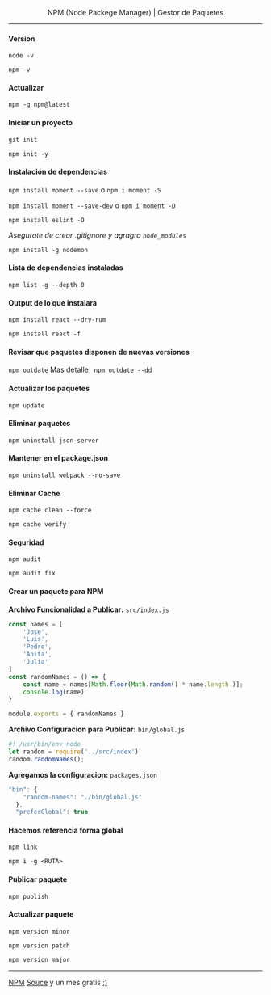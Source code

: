 
<p align="center"> NPM (Node Packege Manager) | Gestor de Paquetes </p>

-------

#### Version 
``node -v ``

``npm -v ``

#### Actualizar 
``npm -g npm@latest``

#### Iniciar un proyecto
``git init ``

``npm init -y ``

#### Instalación de dependencias
``npm install moment --save`` o ``npm i moment -S``

``npm install moment --save-dev`` o ``npm i moment -D``

``npm install eslint -O``

*Asegurate de crear .gitignore y agragra ``node_modules``*

``npm install -g nodemon``

#### Lista de dependencias instaladas 
``npm list -g --depth 0 `` 

#### Output de lo que instalara
``npm install react --dry-rum``

``npm install react -f``

#### Revisar que paquetes disponen de nuevas versiones
``npm outdate`` Mas detalle `` npm outdate --dd`` 

#### Actualizar los paquetes 
``npm update``

#### Eliminar paquetes
``npm uninstall json-server``

#### Mantener en el package.json
``npm uninstall webpack --no-save``

#### Eliminar Cache 
``npm cache clean --force ``

``npm cache verify ``

#### Seguridad
``npm audit``

``npm audit fix``

#### Crear un paquete para NPM
**Archivo Funcionalidad a Publicar:** ``src/index.js``

```javascript
const names = [
    'Jose',
    'Luis',
    'Pedro',
    'Anita',
    'Julia'
]
const randomNames = () => {
    const name = names[Math.floor(Math.random() * name.length )];
    console.log(name)
}

module.exports = { randomNames }
```

**Archivo Configuracion para Publicar:** ``bin/global.js``
```javascript
#! /usr/bin/env node
let random = require('../src/index')
random.randomNames();
```

**Agregamos la configuracion:** ``packages.json``
```javascript
"bin": {
    "random-names": "./bin/global.js"
  },
  "preferGlobal": true
```

#### Hacemos referencia forma global
``npm link``

``npm i -g <RUTA>``

#### Publicar paquete
`` npm publish ``

#### Actualizar paquete
``npm version minor``

``npm version patch``

``npm version major``

-------
[NPM](https://www.npmjs.com)
[Souce](https://platzi.com/clases/npm/) y un mes gratis [:)](https://platzi.com/r/fernandofh/)
